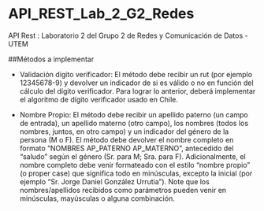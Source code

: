 # API_REST_Lab_2_G2_Redes

API Rest : Laboratorio 2 del Grupo 2 de Redes y Comunicación de Datos - UTEM

##Métodos a implementar

- Validación dígito verificador: 
El método debe recibir un rut (por ejemplo 12345678-9) y devolver un indicador de si es válido o no en función del cálculo del dígito verificador. Para lograr lo anterior, deberá implementar el algoritmo de dígito verificador usado en Chile.

- Nombre Propio: 
El método debe recibir un apellido paterno (un campo de entrada), un apellido materno (otro campo), los nombres (todos los nombres, juntos, en otro campo) y un indicador del género de la persona (M o F). El método debe devolver el nombre completo en formato “NOMBRES AP_PATERNO AP_MATERNO”, antecedido del “saludo” según el género (Sr. para M; Sra. para F). Adicionalmente, el nombre completo debe venir formateado con el estilo “nombre propio” (o proper case) que significa todo en minúsculas, excepto la inicial (por ejemplo “Sr. Jorge Daniel González Urrutia”). Note que los nombres/apellidos recibidos como parámetros pueden venir en minúsculas, mayúsculas o alguna combinación.
